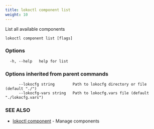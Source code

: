 ```yaml
---
title: lokoctl component list
weight: 10
---
```


List all available components

```
lokoctl component list [flags]
```

### Options

```
  -h, --help   help for list
```

### Options inherited from parent commands

```
      --lokocfg string        Path to lokocfg directory or file (default "./")
      --lokocfg-vars string   Path to lokocfg.vars file (default "./lokocfg.vars")
```

### SEE ALSO

* [lokoctl component](lokoctl_component.md)	 - Manage components

